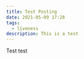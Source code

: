 ```yaml
---
title: Test Posting
date: 2021-05-09 17:28
tags:
  - liveness
description: This is a test
---
```

Test test